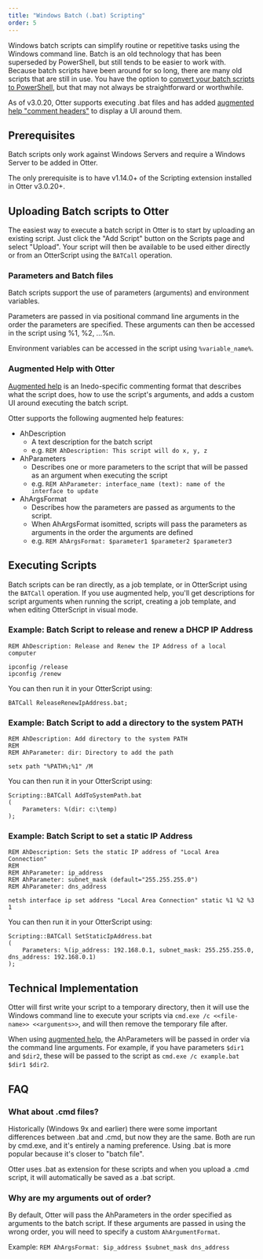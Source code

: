 ```yaml
---
title: "Windows Batch (.bat) Scripting"
order: 5
---
```


Windows batch scripts can simplify routine or repetitive tasks using the Windows command line.  Batch is an old technology that has been superseded by PowerShell, but still tends to be easier to work with.  Because batch scripts have been around for so long, there are many old scripts that are still in use.  You have the option to [convert your batch scripts to PowerShell](https://blog.inedo.com/powershell/convert-batch), but that may not always be straightforward or worthwhile.

As of v3.0.20, Otter supports executing .bat files and has added [augmented help "comment headers"](/docs/otter/scripting-in-otter/otter-scripting-augmented-help) to display a UI around them.

## Prerequisites
Batch scripts only work against Windows Servers and require a Windows Server to be added in Otter.  

The only prerequisite is to have v1.14.0+ of the Scripting extension installed in Otter v3.0.20+.

## Uploading Batch scripts to Otter
The easiest way to execute a batch script in Otter is to start by uploading an existing script. Just click the "Add Script" button on the Scripts page and select "Upload". Your script will then be available to be used either directly or from an OtterScript using the `BATCall` operation.
 
### Parameters and Batch files
Batch scripts support the use of parameters (arguments) and environment variables.  

Parameters are passed in via positional command line arguments in the order the parameters are specified.  These arguments can then be accessed in the script using %1, %2, ...%n.

Environment variables can be accessed in the script using `%variable_name%`.

### Augmented Help with Otter
[Augmented help](/docs/otter/scripting-in-otter/otter-scripting-augmented-help) is an Inedo-specific commenting format that describes what the script does, how to use the script's arguments, and adds a custom UI around executing the batch script. 

Otter supports the following augmented help features:
- AhDescription 
   - A text description for the batch script
   -  e.g. `REM AhDescription: This script will do x, y, z`
- AhParameters
   - Describes one or more parameters to the script that will be passed as an argument when executing the script
   - e.g. `REM AhParameter: interface_name (text): name of the interface to update`
- AhArgsFormat
   - Describes how the parameters are passed as arguments to the script.
   - When AhArgsFormat isomitted, scripts will pass the parameters as arguments in the order the arguments are defined
   - e.g. `REM AhArgsFormat: $parameter1 $parameter2 $parameter3`

## Executing Scripts
Batch scripts can be ran directly, as a job template, or in OtterScript using the `BATCall` operation. If you use augmented help, you'll get descriptions for script arguments when running the script, creating a job template, and when editing OtterScript in visual mode.

### Example: Batch Script to release and renew a DHCP IP Address

```batch
REM AhDescription: Release and Renew the IP Address of a local computer

ipconfig /release
ipconfig /renew
```

You can then run it in your OtterScript using:
```otter
BATCall ReleaseRenewIpAddress.bat;
```

### Example: Batch Script to add a directory to the system PATH

```batch
REM AhDescription: Add directory to the system PATH
REM
REM AhParameter: dir: Directory to add the path

setx path "%PATH%;%1" /M
```

You can then run it in your OtterScript using:
```otter
Scripting::BATCall AddToSystemPath.bat
(
    Parameters: %(dir: c:\temp)
);
```

### Example: Batch Script to set a static IP Address

```batch
REM AhDescription: Sets the static IP address of "Local Area Connection"
REM 
REM AhParameter: ip_address
REM AhParameter: subnet_mask (default="255.255.255.0")
REM AhParameter: dns_address

netsh interface ip set address "Local Area Connection" static %1 %2 %3 1
```

You can then run it in your OtterScript using:
```otter
Scripting::BATCall SetStaticIpAddress.bat
(
    Parameters: %(ip_address: 192.168.0.1, subnet_mask: 255.255.255.0, dns_address: 192.168.0.1)
);
```

## Technical Implementation
Otter will first write your script to a temporary directory, then it will use the Windows command line to execute your scripts via `cmd.exe /c <<file-name>> <<arguments>>`, and will then remove the temporary file after. 

When using [augmented help](/docs/otter/scripting-in-otter/otter-scripting-augmented-help), the AhParameters will be passed in order via the command line arguments.  For example, if you have parameters `$dir1` and `$dir2`, these will be passed to the script as `cmd.exe /c example.bat $dir1 $dir2`.

## FAQ

### What about .cmd files?
Historically (Windows 9x and earlier) there were some important differences between .bat and .cmd, but now they are the same.  Both are run by cmd.exe, and it's entirely a naming preference.  Using .bat is more popular because it's closer to "batch file".  

Otter uses .bat as extension for these scripts and when you upload a .cmd script, it will automatically be saved as a .bat script.

### Why are my arguments out of order?
By default, Otter will pass the AhParameters in the order specified as arguments to the batch script.  If these arguments are passed in using the wrong order, you will need to specify a custom `AhArgumentFormat`.  

Example: `REM AhArgsFormat: $ip_address $subnet_mask dns_address`
